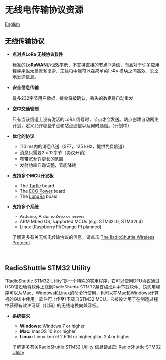 # 无线电传输协议资源
[English](https://heltec-automation-docs.readthedocs.io/en/latest/stm32/turtle_board/radioshuttle_protocol_resource.html)

## 无线传输协议

- **点对点LoRa 无线协议软件**

  标准的**LoRaWAN**协议效率低，不支持直接的节点间通信，而且对于许多应用程序来说太昂贵和复杂。无线电中继可以在简单的LoRa 模块之间高效、安全地发送信息。

- **安全信息传输**

  最多232字节用户数据，接收将被确认，丢失的数据将自动重发

- **空中交通管制**

  只有当该信道上没有激活的LoRa 信号时，节点才会发送。站点创建自动网络计划，定义允许哪些节点和站点通信以及何时通信。（计划中）

- **优化的协议**

  - 110 ms内的消息传送（SF7，125 kHz，提供免费信道）
  - 消息只需要2 x 12字节（协议开销）
  - 窄带宽允许更长的范围
  - 发射功率自动调整，节能降耗
  
- **支持多个MCU开发板**

  - The [Turtle](https://www.radioshuttle.de/en/turtle-en/turtle-board-en/) board
  - The [ECO Power](https://www.radioshuttle.de/en/esp32-eco-power-en/esp32-eco-power-board-en/) board
  - The [LongRa](https://www.radioshuttle.de/en/longra-en/board-en/) board

- **支持多个系统**

  - Arduino, Arduino Zero or newer
  - ARM Mbed OS, supported MCUs (e.g. STM32L0, STM32L4)
  - Linux (Raspberry PI/Orange PI planned)

  了解更多有关无线电传输协议的信息，请点击:[The RadioShuttle Wireless Protocol](https://www.radioshuttle.de/en/radioshuttle-en/protocol/).

  &nbsp;

## RadioShuttle STM32 Utility

“RadioShuttle STM32 Utility”是一个特殊的实用程序，它可以使用DFU协议通过USB轻松地将软件上载到RadioShuttle STM32兼容板或从中下载软件。该实用程序可以从Mac、Windows和Linux的命令行使用，也可以在Mac和Windows计算机的GUI中使用。软件可上传至/下载自STM32 MCU。它被设计用于在制造过程中获得有效许可证（代码）的无线电换向兼容板。

- **系统要求**

  - **Windows:** Windows 7 or higher
  - **Mac:** macOS 10.9 or higher
  - **Linux:** Linux kernel 2.6.16 or higher,glibc 2.4 or higher

  了解更多有关RadioShuttle STM32 Utility 信息请点击: [RadioShuttle STM32 Utility](https://www.radioshuttle.de/en/turtle-en/radioshuttle-stm32-utility-en/)
  

